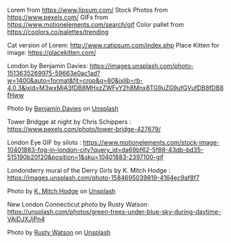 Lorem from https://www.lipsum.com/
Stock Photos from https://www.pexels.com/
GIFs from https://www.motionelements.com/search/gif
Color pallet from https://coolors.co/palettes/trending

Cat version of Lorem: http://www.catipsum.com/index.php
Place Kitten for image: https://placekitten.com/


London by Benjamin Davies: https://images.unsplash.com/photo-1513635269975-59663e0ac1ad?w=1400&auto=format&fit=crop&q=60&ixlib=rb-4.0.3&ixid=M3wxMjA3fDB8MHxzZWFyY2h8Mnx8TG9uZG9ufGVufDB8fDB8fHww

Photo by <a href="https://unsplash.com/@bendavisual?utm_content=creditCopyText&utm_medium=referral&utm_source=unsplash">Benjamin Davies</a> on <a href="https://unsplash.com/photos/aerial-photography-of-london-skyline-during-daytime-Oja2ty_9ZLM?utm_content=creditCopyText&utm_medium=referral&utm_source=unsplash">Unsplash</a>
  

Tower Bridgge at night by Chris Schippers : https://www.pexels.com/photo/tower-bridge-427679/

London Eye GIF by siloto : https://www.motionelements.com/stock-image-10401883-fog-in-london-city?query_id=da69bf62-5f88-43db-bd35-515190b20f20&position=1&sku=10401883-2397100-gif

Londonderry mural of the Derry Girls by  K. Mitch Hodge :
https://images.unsplash.com/photo-1584695039819-4164ec9af8f7

Photo by <a href="https://unsplash.com/@kmitchhodge?utm_content=creditCopyText&utm_medium=referral&utm_source=unsplash">K. Mitch Hodge</a> on <a href="https://unsplash.com/photos/3-women-and-2-men-smiling-HE6TVFRAJaY?utm_content=creditCopyText&utm_medium=referral&utm_source=unsplash">Unsplash</a>

New London Connecticut photo by Rusty Watson: 
https://unsplash.com/photos/green-trees-under-blue-sky-during-daytime-VAiDJXJjPn4

Photo by <a href="https://unsplash.com/@rustyct1?utm_content=creditCopyText&utm_medium=referral&utm_source=unsplash">Rusty Watson</a> on <a href="https://unsplash.com/photos/green-trees-under-blue-sky-during-daytime-VAiDJXJjPn4?utm_content=creditCopyText&utm_medium=referral&utm_source=unsplash">Unsplash</a>
  

  
